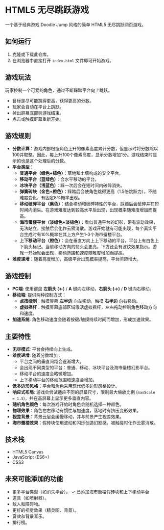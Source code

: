# HTML5 无尽跳跃游戏

一个基于经典游戏 Doodle Jump 风格的简单 HTML5 无尽跳跃网页游戏。

## 如何运行

1. 克隆或下载此仓库。
2. 在浏览器中直接打开 `index.html` 文件即可开始游戏。

## 游戏玩法

玩家控制一个可爱的角色，通过不断踩踏平台向上跳跃。

*   目标是尽可能跳得更高，获得更高的分数。
*   玩家会自动在平台上跳跃。
*   掉出屏幕底部则游戏结束。
*   点击或触摸屏幕重新开始。

## 游戏规则

*   **分数计算**：游戏内部根据角色上升的像素高度累计分数，但显示时将分数除以100并取整。因此，每上升100个像素高度，显示分数增加1分。游戏结束时显示的也是这个处理后的分数。
*   **平台类型**：
    *   **普通平台（绿色+棕色）**：草地和土壤构成的安全平台。
    *   **移动平台（蓝绿色）**：会水平移动的平台。
    *   **冰块平台（浅蓝色）**：踩一次后会在短时间内破碎消失。
    *   **弹簧砖块（金色+橙色）**：踩踏后会使角色跳得更高（1.5倍跳跃力）。不随难度变化，有固定8%概率出现。
    *   **移动破碎平台（紫色）**：结合移动和破碎特性的平台，踩踏后会破碎并在短时间内消失。在游戏难度达到较高水平后出现，出现概率随难度增加而提高。
    *   **海市蜃楼平台（淡绿色+淡棕色）**：看似普通平台的幻影，带有波动效果，无法站立，接触后会化作云雾消散。游戏开始就有可能出现，每个真实平台生成时有10%概率在其上方产生1-3个海市蜃楼平台。
    *   **上下移动平台（橙色）**：会在垂直方向上上下移动的平台，平台上有白色上下箭头标记。当前移动方向的箭头会更亮，下方还会有波纹效果指示。游戏一开始就会出现，移动范围和速度随难度增加而提高。
*   **难度递增**：随着高度增加，高级平台出现概率提高，平台间距增大。

## 游戏控制

*   **PC端**: 使用键盘 **左箭头 (←)** / **A** 键向左移动，**右箭头 (→)** / **D** 键向右移动。
*   **移动端**: 提供两种控制方式：
    *   **点按控制**：触摸屏幕 **左半边** 向左移动，触摸 **右半边** 向右移动。
    *   **虚拟摇杆**：触摸屏幕底部区域激活虚拟摇杆，左右拖动控制角色移动方向和速度。
*   **加速系统**: 角色移动速度会随着按键/触摸持续时间而增加，形成加速效果。

## 主要特性

*   **无尽模式**: 平台会持续向上生成。
*   **难度递增**: 随着分数增加：
    *   平台之间的垂直间距会逐渐增大。
    *   会出现不同类型的平台：普通、移动、冰块平台及海市蜃楼幻影平台。
    *   移动平台的速度会略微增加。
    *   上下移动平台的移动范围和速度会增加。
*   **低多边形风格**：平台和角色采用现代低多边形风格设计。
*   **响应式布局**: 游戏会尝试适应不同的屏幕尺寸，限制最大缩放比例 (`maxScale = 1.5`)，并在高屏幕上显示更多垂直内容。
*   **随机角色颜色**：每次游戏开始时角色会随机选择一种颜色。
*   **物理效果**：角色左右移动有惯性与加速度，落地时有挤压变形效果。
*   **视差背景**：背景云层会缓慢移动，并与前景产生视差效果。
*   **海市蜃楼效果**：假砖块使用波动和闪烁创造幻影感，被触碰时化作云雾消散。

## 技术栈

*   HTML5 Canvas
*   JavaScript (ES6+)
*   CSS3

## 未来可能添加的功能

*   ~~更多平台类型（如消失平台）。~~ ✓ 已添加海市蜃楼假砖块和上下移动平台
*   道具（如喷射器）。
*   敌人和障碍物。
*   更好的视觉效果（精灵图、背景）。
*   音效和背景音乐。
*   排行榜。 
